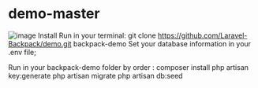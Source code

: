 # demo-master
 ![image](https://user-images.githubusercontent.com/62532257/115431438-809f0580-a22f-11eb-9e63-80d343338efc.png)
Install
Run in your terminal: git clone https://github.com/Laravel-Backpack/demo.git backpack-demo
Set your database information in your .env file;

Run in your backpack-demo folder by order :
composer install
php artisan key:generate
php artisan migrate
php artisan db:seed
